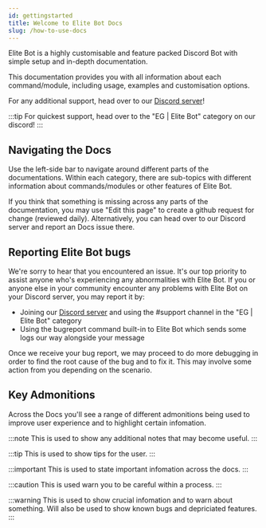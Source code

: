 ```yaml
---
id: gettingstarted
title: Welcome to Elite Bot Docs
slug: /how-to-use-docs
---
```


Elite Bot is a highly customisable and feature packed Discord Bot with simple setup and in-depth documentation.

This documentation provides you with all information about each command/module, including usage, examples and customisation options.

For any additional support, head over to our [Discord server](http://discord.eguk.me)!

:::tip
For quickest support, head over to the "EG | Elite Bot" category on our discord!
:::

## Navigating the Docs

Use the left-side bar to navigate around different parts of the documentations. Within each category, there are sub-topics with different information about commands/modules or other features of Elite Bot.

If you think that something is missing across any parts of the documentation, you may use "Edit this page" to create a github request for change (reviewed daily). Alternatively, you can head over to our Discord server and report an Docs issue there.

## Reporting Elite Bot bugs

We're sorry to hear that you encountered an issue. It's our top priority to assist anyone who's experiencing any abnormalities with Elite Bot.
If you or anyone else in your community encounter any problems with Elite Bot on your Discord server, you may report it by:

* Joining our [Discord server](http://discord.eguk.me) and using the #support channel in the "EG | Elite Bot" category
* Using the bugreport command built-in to Elite Bot which sends some logs our way alongside your message

Once we receive your bug report, we may proceed to do more debugging in order to find the root cause of the bug and to fix it. This may involve some action from you depending on the scenario.

## Key Admonitions

Across the Docs you'll see a range of different admonitions being used to improve user experience and to highlight certain infomation.

:::note
This is used to show any additional notes that may become useful.
:::

:::tip
This is used to show tips for the user.
:::

:::important
This is used to state important infomation across the docs.
:::

:::caution
This is used warn you to be careful within a process.
:::

:::warning
This is used to show crucial infomation and to warn about something. Will also be used to show known bugs and depriciated features.
:::
